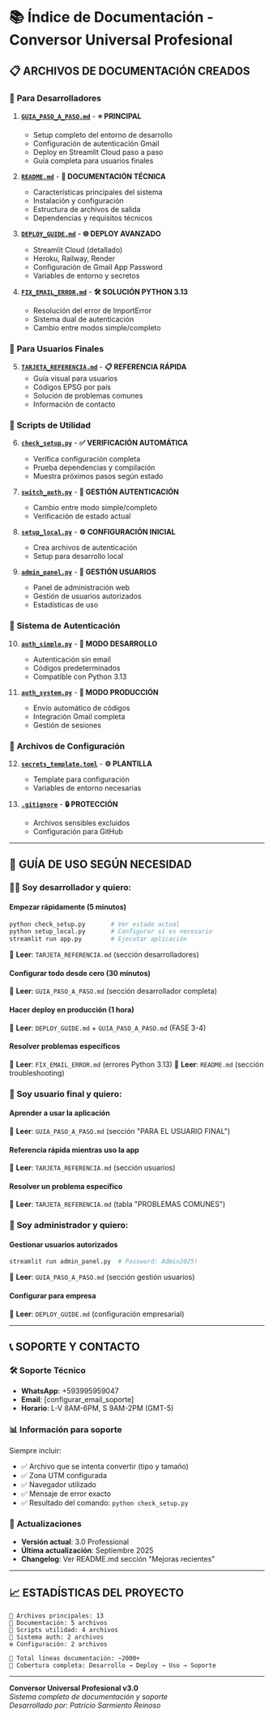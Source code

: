 # 📚 Índice de Documentación - Conversor Universal Profesional

## 📋 **ARCHIVOS DE DOCUMENTACIÓN CREADOS**

### 🎯 **Para Desarrolladores**

1. **[`GUIA_PASO_A_PASO.md`](./GUIA_PASO_A_PASO.md)** - **⭐ PRINCIPAL**
   - Setup completo del entorno de desarrollo
   - Configuración de autenticación Gmail
   - Deploy en Streamlit Cloud paso a paso
   - Guía completa para usuarios finales

2. **[`README.md`](./README.md)** - **📖 DOCUMENTACIÓN TÉCNICA**
   - Características principales del sistema
   - Instalación y configuración
   - Estructura de archivos de salida
   - Dependencias y requisitos técnicos

3. **[`DEPLOY_GUIDE.md`](./DEPLOY_GUIDE.md)** - **🌐 DEPLOY AVANZADO**
   - Streamlit Cloud (detallado)
   - Heroku, Railway, Render
   - Configuración de Gmail App Password
   - Variables de entorno y secretos

4. **[`FIX_EMAIL_ERROR.md`](./FIX_EMAIL_ERROR.md)** - **🛠️ SOLUCIÓN PYTHON 3.13**
   - Resolución del error de ImportError
   - Sistema dual de autenticación
   - Cambio entre modos simple/completo

### 🎯 **Para Usuarios Finales**

5. **[`TARJETA_REFERENCIA.md`](./TARJETA_REFERENCIA.md)** - **📋 REFERENCIA RÁPIDA**
   - Guía visual para usuarios
   - Códigos EPSG por país
   - Solución de problemas comunes
   - Información de contacto

### 🔧 **Scripts de Utilidad**

6. **[`check_setup.py`](./check_setup.py)** - **✅ VERIFICACIÓN AUTOMÁTICA**
   - Verifica configuración completa
   - Prueba dependencias y compilación
   - Muestra próximos pasos según estado

7. **[`switch_auth.py`](./switch_auth.py)** - **🔄 GESTIÓN AUTENTICACIÓN**
   - Cambio entre modo simple/completo
   - Verificación de estado actual

8. **[`setup_local.py`](./setup_local.py)** - **⚙️ CONFIGURACIÓN INICIAL**
   - Crea archivos de autenticación
   - Setup para desarrollo local

9. **[`admin_panel.py`](./admin_panel.py)** - **👥 GESTIÓN USUARIOS**
   - Panel de administración web
   - Gestión de usuarios autorizados
   - Estadísticas de uso

### 🔐 **Sistema de Autenticación**

10. **[`auth_simple.py`](./auth_simple.py)** - **🧪 MODO DESARROLLO**
    - Autenticación sin email
    - Códigos predeterminados
    - Compatible con Python 3.13

11. **[`auth_system.py`](./auth_system.py)** - **📧 MODO PRODUCCIÓN**
    - Envío automático de códigos
    - Integración Gmail completa
    - Gestión de sesiones

### 📁 **Archivos de Configuración**

12. **[`secrets_template.toml`](./secrets_template.toml)** - **⚙️ PLANTILLA**
    - Template para configuración
    - Variables de entorno necesarias

13. **[`.gitignore`](./.gitignore)** - **🔒 PROTECCIÓN**
    - Archivos sensibles excluidos
    - Configuración para GitHub

---

## 🚀 **GUÍA DE USO SEGÚN NECESIDAD**

### 👨‍💻 **Soy desarrollador y quiero:**

#### **Empezar rápidamente (5 minutos)**
```bash
python check_setup.py       # Ver estado actual
python setup_local.py       # Configurar si es necesario  
streamlit run app.py        # Ejecutar aplicación
```
📖 **Leer**: `TARJETA_REFERENCIA.md` (sección desarrolladores)

#### **Configurar todo desde cero (30 minutos)**
📖 **Leer**: `GUIA_PASO_A_PASO.md` (sección desarrollador completa)

#### **Hacer deploy en producción (1 hora)**
📖 **Leer**: `DEPLOY_GUIDE.md` + `GUIA_PASO_A_PASO.md` (FASE 3-4)

#### **Resolver problemas específicos**
📖 **Leer**: `FIX_EMAIL_ERROR.md` (errores Python 3.13)
📖 **Leer**: `README.md` (sección troubleshooting)

### 👤 **Soy usuario final y quiero:**

#### **Aprender a usar la aplicación**
📖 **Leer**: `GUIA_PASO_A_PASO.md` (sección "PARA EL USUARIO FINAL")

#### **Referencia rápida mientras uso la app**
📖 **Leer**: `TARJETA_REFERENCIA.md` (sección usuarios)

#### **Resolver un problema específico**
📖 **Leer**: `TARJETA_REFERENCIA.md` (tabla "PROBLEMAS COMUNES")

### 🏢 **Soy administrador y quiero:**

#### **Gestionar usuarios autorizados**
```bash
streamlit run admin_panel.py  # Password: Admin2025!
```
📖 **Leer**: `GUIA_PASO_A_PASO.md` (sección gestión usuarios)

#### **Configurar para empresa**
📖 **Leer**: `DEPLOY_GUIDE.md` (configuración empresarial)

---

## 📞 **SOPORTE Y CONTACTO**

### 🛠️ **Soporte Técnico**
- **WhatsApp**: +593995959047
- **Email**: [configurar_email_soporte]
- **Horario**: L-V 8AM-6PM, S 9AM-2PM (GMT-5)

### 📊 **Información para soporte**
Siempre incluir:
- ✅ Archivo que se intenta convertir (tipo y tamaño)
- ✅ Zona UTM configurada
- ✅ Navegador utilizado
- ✅ Mensaje de error exacto
- ✅ Resultado del comando: `python check_setup.py`

### 🔄 **Actualizaciones**
- **Versión actual**: 3.0 Professional
- **Última actualización**: Septiembre 2025
- **Changelog**: Ver README.md sección "Mejoras recientes"

---

## 📈 **ESTADÍSTICAS DEL PROYECTO**

```
📁 Archivos principales: 13
📖 Documentación: 5 archivos
🔧 Scripts utilidad: 4 archivos  
🔐 Sistema auth: 2 archivos
⚙️ Configuración: 2 archivos

📝 Total líneas documentación: ~2000+
🎯 Cobertura completa: Desarrollo → Deploy → Uso → Soporte
```

---

**Conversor Universal Profesional v3.0**  
*Sistema completo de documentación y soporte*  
*Desarrollado por: Patricio Sarmiento Reinoso*
